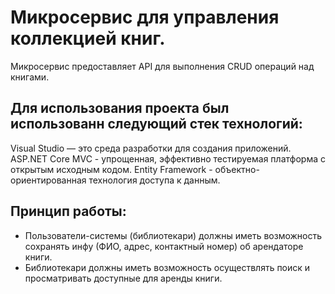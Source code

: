 Микросервис для управления коллекцией книг. 
=========
Микросервис предоставляет API для выполнения CRUD операций над книгами.

Для использования проекта был использованн следующий стек технологий:
--------
Visual Studio — это среда разработки для создания приложений.
ASP.NET Core MVC - упрощенная, эффективно тестируемая платформа с открытым исходным кодом.
Entity Framework - объектно-ориентированная технология доступа к данным.

Принцип работы:
--------
- Пользователи-системы (библиотекари) должны иметь возможность сохранять инфу (ФИО, адрес, контактный номер) об арендаторе книги.
- Библиотекари должны иметь возможность осуществлять поиск и просматривать доступные для аренды книги.

